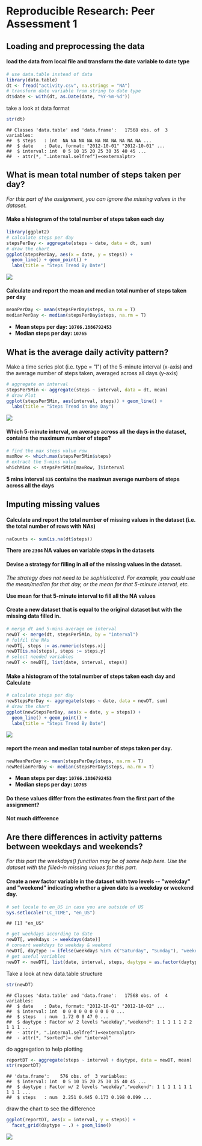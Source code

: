 # Reproducible Research: Peer Assessment 1


## Loading and preprocessing the data

#### load the data from local file and transform the date variable to date type


```r
# use data.table instead of data
library(data.table)
dt <- fread("activity.csv", na.strings = "NA")
# transform date variable from string to date type
dt$date <- with(dt, as.Date(date, "%Y-%m-%d"))
```

take a look at data format


```r
str(dt)
```

```
## Classes 'data.table' and 'data.frame':	17568 obs. of  3 variables:
##  $ steps   : int  NA NA NA NA NA NA NA NA NA NA ...
##  $ date    : Date, format: "2012-10-01" "2012-10-01" ...
##  $ interval: int  0 5 10 15 20 25 30 35 40 45 ...
##  - attr(*, ".internal.selfref")=<externalptr>
```

## What is mean total number of steps taken per day?

*For this part of the assignment, you can ignore the missing values in the dataset.*

#### Make a histogram of the total number of steps taken each day

```r
library(ggplot2)
# calculate steps per day
stepsPerDay <- aggregate(steps ~ date, data = dt, sum)
# draw the chart
ggplot(stepsPerDay, aes(x = date, y = steps)) + 
  geom_line() + geom_point() +
  labs(title = "Steps Trend By Date")
```

![](PA1_template_files/figure-html/unnamed-chunk-3-1.png)<!-- -->

#### Calculate and report the mean and median total number of steps taken per day

```r
meanPerDay <- mean(stepsPerDay$steps, na.rm = T)
medianPerDay <- median(stepsPerDay$steps, na.rm = T)
```

- **Mean steps per day: ``10766.1886792453``**
- **Median steps per day: ``10765``**

## What is the average daily activity pattern?

Make a time series plot (i.e. type = "l") of the 5-minute interval (x-axis) and the average number of steps taken, averaged across all days (y-axis)

```r
# aggregate on interval
stepsPer5Min <- aggregate(steps ~ interval, data = dt, mean)
# draw Plot
ggplot(stepsPer5Min, aes(interval, steps)) + geom_line() + 
  labs(title = "Steps Trend in One Day")
```

![](PA1_template_files/figure-html/unnamed-chunk-5-1.png)<!-- -->

#### Which 5-minute interval, on average across all the days in the dataset, contains the maximum number of steps?

```r
# find the max steps value row
maxRow <- which.max(stepsPer5Min$steps)
# extract the 5-mins value
whichMins <- stepsPer5Min[maxRow, ]$interval
```

**5 mins interval ``835`` contains the maximun average numbers of steps across all the days**

## Imputing missing values

#### Calculate and report the total number of missing values in the dataset (i.e. the total number of rows with NAs)

```r
naCounts <- sum(is.na(dt$steps))
```

**There are ``2304`` NA values on variable steps in the datasets**

#### Devise a strategy for filling in all of the missing values in the dataset.

*The strategy does not need to be sophisticated. For example, you could use the mean/median for that day, or the mean for that 5-minute interval, etc.*

**Use mean for that 5-minute interval to fill all the NA values**

#### Create a new dataset that is equal to the original dataset but with the missing data filled in.

```r
# merge dt and 5-mins average on interval
newDT <- merge(dt, stepsPer5Min, by = "interval")
# fulfil the NAs
newDT[, steps := as.numeric(steps.x)]
newDT[is.na(steps), steps := steps.y]
# select needed variables
newDT <- newDT[, list(date, interval, steps)]
```

#### Make a histogram of the total number of steps taken each day and Calculate


```r
# calculate steps per day
newStepsPerDay <- aggregate(steps ~ date, data = newDT, sum)
# draw the chart
ggplot(newStepsPerDay, aes(x = date, y = steps)) + 
  geom_line() + geom_point() +
  labs(title = "Steps Trend By Date")
```

![](PA1_template_files/figure-html/unnamed-chunk-9-1.png)<!-- -->

#### report the mean and median total number of steps taken per day.

```r
newMeanPerDay <- mean(stepsPerDay$steps, na.rm = T)
newMedianPerDay <- median(stepsPerDay$steps, na.rm = T)
```

- **Mean steps per day: ``10766.1886792453``**
- **Median steps per day: ``10765``**


#### Do these values differ from the estimates from the first part of the assignment? 

**Not much difference**

## Are there differences in activity patterns between weekdays and weekends?
*For this part the weekdays() function may be of some help here. Use the dataset with the filled-in missing values for this part.*

#### Create a new factor variable in the dataset with two levels -- "weekday" and "weekend" indicating whether a given date is a weekday or weekend day.

```r
# set locale to en_US in case you are outside of US
Sys.setlocale("LC_TIME", "en_US")
```

```
## [1] "en_US"
```

```r
# get weekdays according to date
newDT[, weekdays := weekdays(date)]
# convert weekdays to weekday & weekend
newDT[, daytype := ifelse(weekdays %in% c("Saturday", "Sunday"), "weekend", "weekday")]
# get useful variables
newDT <- newDT[, list(date, interval, steps, daytype = as.factor(daytype))]
```
Take a look at new data.table structure

```r
str(newDT)
```

```
## Classes 'data.table' and 'data.frame':	17568 obs. of  4 variables:
##  $ date    : Date, format: "2012-10-01" "2012-10-02" ...
##  $ interval: int  0 0 0 0 0 0 0 0 0 0 ...
##  $ steps   : num  1.72 0 0 47 0 ...
##  $ daytype : Factor w/ 2 levels "weekday","weekend": 1 1 1 1 1 2 2 1 1 1 ...
##  - attr(*, ".internal.selfref")=<externalptr> 
##  - attr(*, "sorted")= chr "interval"
```

do aggregation to help plotting


```r
reportDT <- aggregate(steps ~ interval + daytype, data = newDT, mean)
str(reportDT)
```

```
## 'data.frame':	576 obs. of  3 variables:
##  $ interval: int  0 5 10 15 20 25 30 35 40 45 ...
##  $ daytype : Factor w/ 2 levels "weekday","weekend": 1 1 1 1 1 1 1 1 1 1 ...
##  $ steps   : num  2.251 0.445 0.173 0.198 0.099 ...
```

draw the chart to see the difference

```r
ggplot(reportDT, aes(x = interval, y = steps)) +
  facet_grid(daytype ~ .) + geom_line()
```

![](PA1_template_files/figure-html/unnamed-chunk-14-1.png)<!-- -->
